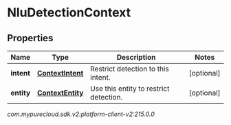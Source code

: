 # NluDetectionContext


## Properties

| Name | Type | Description | Notes |
| ------------ | ------------- | ------------- | ------------- |
| **intent** | [**ContextIntent**](ContextIntent) | Restrict detection to this intent. |  [optional] |
| **entity** | [**ContextEntity**](ContextEntity) | Use this entity to restrict detection. |  [optional] |




_com.mypurecloud.sdk.v2:platform-client-v2:215.0.0_
